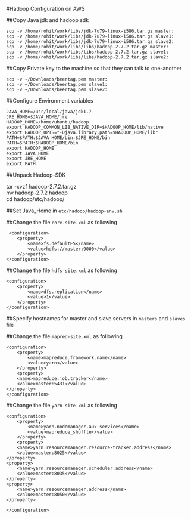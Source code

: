 #Hadoop Configuration on AWS

##Copy Java jdk and hadoop sdk

```
scp -v /home/rohit/work/libs/jdk-7u79-linux-i586.tar.gz master:  
scp -v /home/rohit/work/libs/jdk-7u79-linux-i586.tar.gz slave1:  
scp -v /home/rohit/work/libs/jdk-7u79-linux-i586.tar.gz slave2:  
scp -v /home/rohit/work/libs/libs/hadoop-2.7.2.tar.gz master:  
scp -v /home/rohit/work/libs/libs/hadoop-2.7.2.tar.gz slave1:  
scp -v /home/rohit/work/libs/libs/hadoop-2.7.2.tar.gz slave2:  
```

##Copy Private key to the machine so that they can talk to one-another
   
```    
scp -v ~/Downloads/beertag.pem master:  
scp -v ~/Downloads/beertag.pem slave1:  
scp -v ~/Downloads/beertag.pem slave2:  
```

##Configure Environment variables

```
JAVA_HOME=/usr/local/java/jdk1.7  
JRE_HOME=$JAVA_HOME/jre  
HADOOP_HOME=/home/ubuntu/hadoop  
export HADOOP_COMMON_LIB_NATIVE_DIR=$HADOOP_HOME/lib/native  
export HADOOP_OPTS="-Djava.library.path=$HADOOP_HOME/lib"  
PATH=$PATH:$JAVA_HOME/bin:$JRE_HOME/bin  
PATH=$PATH:$HADOOP_HOME/bin  
export HADOOP_HOME  
export JAVA_HOME  
export JRE_HOME  
export PATH  
```

##Unpack Hadoop-SDK

 tar -xvzf hadoop-2.7.2.tar.gz  
 mv hadoop-2.7.2 hadoop  
 cd hadoop/etc/hadoop/  

##Set Java_Home in  `etc/hadoop/hadoop-env.sh`


##Change the file `core-site.xml` as following
```
 <configuration>  
    <property>  
        <name>fs.defaultFS</name>  
        <value>hdfs://master:9000</value>  
    </property>  
</configuration>  
```

##Change the file `hdfs-site.xml` as following

```
<configuration>  
    <property>  
        <name>dfs.replication</name>  
        <value>1</value>  
    </property>  
</configuration>  
```

##Specify hostnames for master and slave servers in `masters` and `slaves` file




##Change the file `mapred-site.xml` as following
```
<configuration>  
    <property>  
        <name>mapreduce.framework.name</name>  
        <value>yarn</value>  
    </property>  
    <property>  
	<name>mapreduce.job.tracker</name>  
	<value>master:5431</value>  
</property>  
</configuration>  
```

##Change the file `yarn-site.xml` as following

```
<configuration>  
    <property>  
        <name>yarn.nodemanager.aux-services</name>  
        <value>mapreduce_shuffle</value>  
    </property>  
    <property>  
	<name>yarn.resourcemanager.resource-tracker.address</name>  
	<value>master:8025</value>  
</property>  
<property>  
	<name>yarn.resourcemanager.scheduler.address</name>  
	<value>master:8035</value>  
</property>  
<property>  
	<name>yarn.resourcemanager.address</name>  
	<value>master:8050</value>  
</property>  

</configuration>
```
